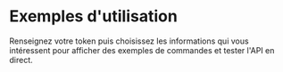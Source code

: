 # Exemples d'utilisation

Renseignez votre token puis choisissez les informations qui vous intéressent pour afficher des exemples de commandes et tester l'API en direct.
